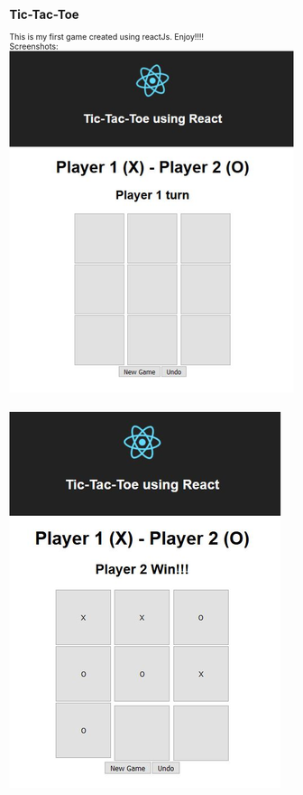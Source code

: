 ## Tic-Tac-Toe

This is my first game created using reactJs. Enjoy!!!!<br />
Screenshots:<br />
![Init](https://raw.githubusercontent.com/miskandar101/tic-tac-toe/master/pic1.JPG)<br /><br />

![Player 2 Win](https://raw.githubusercontent.com/miskandar101/tic-tac-toe/master/pic2.JPG)
